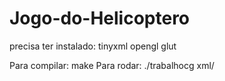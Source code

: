 # Jogo-do-Helicoptero

precisa ter instalado:
  tinyxml
  opengl
  glut

Para compilar: 
 make
Para rodar:
  ./trabalhocg xml/


